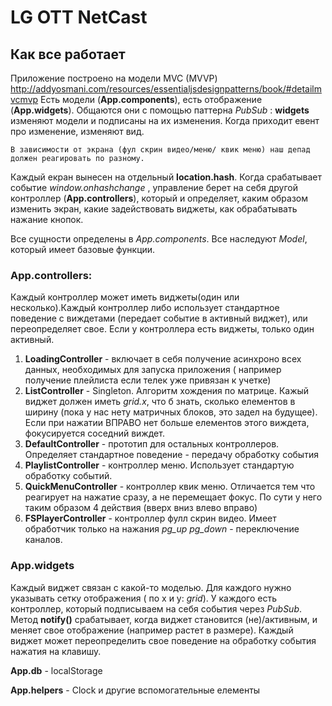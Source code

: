 # LG OTT NetCast

## Как все работает

Приложение построено на модели MVC (MVVP) http://addyosmani.com/resources/essentialjsdesignpatterns/book/#detailmvcmvp
Есть модели (**App.components**), есть отображение (**App.widgets**). Общаются они с помощью паттерна *PubSub* : **widgets** изменяют модели и подписаны на их изменения. Когда приходит евент про изменение, изменяют вид.

	В зависимости от экрана (фул скрин видео/меню/ квик меню) наш депад должен реагировать по разному. 
Каждый екран вынесен на отдельный **location.hash**. Когда срабатывает событие *window.onhashchange* , управление берет на себя другой контроллер (**App.controllers**), который и определяет, каким образом изменить экран, какие задействовать виджеты, как обрабатывать нажание кнопок.


Все сущности определены в *App.components*. Все наследуют *Model*, который имеет базовые функции. 

### App.controllers:

Каждый контроллер может иметь виджеты(один или несколько).Каждый контроллер либо использует стандартное поведение с виждетами (передает событие в активный виджет), или переопределяет свое. Если у контроллера есть виджеты, только один активный. 

1. **LoadingController** - включает в себя получение  асинхроно всех данных, необходимых для запуска приложения ( например получение плейлиста если телек уже привязан к учетке)
2. **ListController** - Singleton. Алгоритм хождения по матрице. Кажый виджет должен иметь *grid.x*, что б знать, сколько елементов в ширину (пока у нас нету матричных блоков, это задел на будущее). Если при нажатии ВПРАВО нет больше елементов этого виждета, фокусируется соседний виждет.
3. **DefaultController** -  прототип для остальных контроллеров. Определяет стандартное поведение - передачу обработку события 
4. **PlaylistController** - контроллер меню. Использует стандартую обработку событий.
5. **QuickMenuController** - контроллер квик меню. Отличается тем что реагирует на нажатие сразу, а не перемещает фокус. По сути у него таким образом 4 действия (вверх вниз влево вправо)
6. **FSPlayerController** - контроллер фулл скрин видео. Имеет обработчик только на нажания *pg_up* *pg_down*  - переключение каналов.

### App.widgets

Каждый виджет связан с какой-то моделью. Для каждого нужно указывать сетку отображения ( по х и у: *grid*). У каждого есть контроллер, который подписываем на себя события через *PubSub*. Метод **notify()** срабатывает, когда виджет становится (не)/активным, и меняет свое отображение (например растет в размере). Каждый виджет может переопределить свое поведение на обработку события нажатия на клавишу.




**App.db** - localStorage

**App.helpers** - Clock и другие вспомогательные елементы

